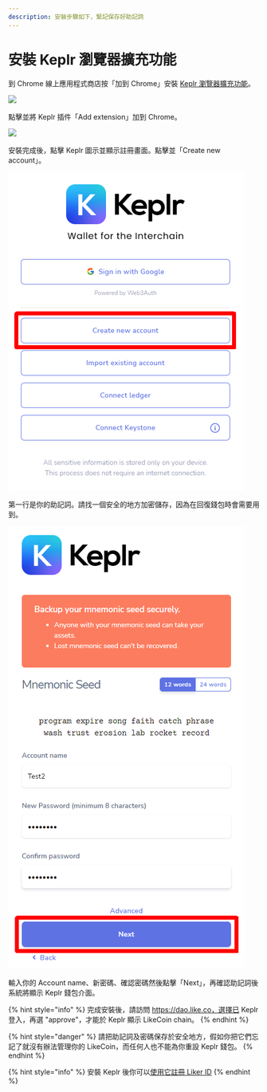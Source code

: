 ```yaml
---
description: 安裝步驟如下，緊記保存好助記詞
---
```


# 安裝 Keplr 瀏覽器擴充功能

到 Chrome 線上應用程式商店按「加到 Chrome」安裝 [Keplr 瀏覽器擴充功能](https://chrome.google.com/webstore/detail/keplr/dmkamcknogkgcdfhhbddcghachkejeap)。

![](../../../.gitbook/assets/keplr01.png)

點擊並將 Keplr 插件「Add extension」加到 Chrome。

![](../../../.gitbook/assets/keplr02.png)

安裝完成後，點擊 Keplr 圖示並顯示註冊畫面。點擊並「Create new account」。

![](../../../.gitbook/assets/keplr03.png)

第一行是你的助記詞。請找一個安全的地方加密儲存，因為在回復錢包時會需要用到。

![](../../../.gitbook/assets/keplr04.png)

輸入你的 Account name、新密碼、確認密碼然後點擊「Next」，再確認助記詞後系統將顯示 Keplr 錢包介面。

{% hint style="info" %}
完成安裝後，請訪問 https://dao.like.co，選擇已 Keplr 登入，再選 "approve"，才能於 Keplr 顯示 LikeCoin chain。
{% endhint %}

{% hint style="danger" %}
請把助記詞及密碼保存於安全地方，假如你把它們忘記了就沒有辦法管理你的 LikeCoin，而任何人也不能為你重設 Keplr 錢包。
{% endhint %}

{% hint style="info" %}
安裝 Keplr 後你可以[使用它註冊 Liker ID](../../../user-guide/liker-id/register-with-keplr.md)
{% endhint %}

